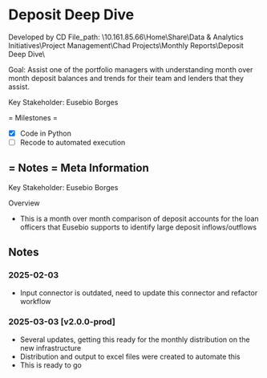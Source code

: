Deposit Deep Dive
===
Developed by CD
File_path:
\\10.161.85.66\Home\Share\Data & Analytics Initiatives\Project Management\Chad Projects\Monthly Reports\Deposit Deep Dive\

Goal: Assist one of the portfolio managers with understanding month over month deposit balances and trends for their team and lenders that they assist.
 
Key Stakeholder: Eusebio Borges

= Milestones =
- [x] Code in Python
- [ ] Recode to automated execution

= Notes =
Meta Information
---
Key Stakeholder: Eusebio Borges

Overview
- This is a month over month comparison of deposit accounts for the loan officers that Eusebio supports to identify large deposit inflows/outflows

Notes
---
### 2025-02-03
- Input connector is outdated, need to update this connector and refactor workflow

### 2025-03-03 [v2.0.0-prod]
- Several updates, getting this ready for the monthly distribution on the new infrastructure
- Distribution and output to excel files were created to automate this
- This is ready to go
